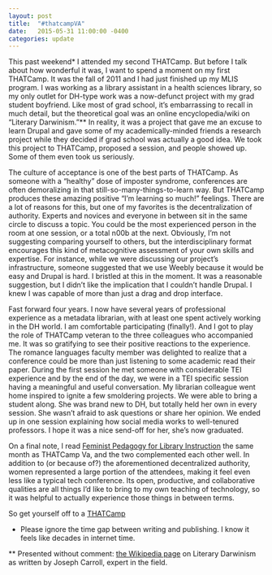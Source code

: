 ```yaml
---
layout: post
title:  "#thatcampVA"
date:   2015-05-31 11:00:00 -0400
categories: update
---
```


This past weekend* I attended my second THATCamp. But before I talk about how wonderful it was, I want to spend a moment on my first THATCamp. It was the fall of 2011 and I had just finished up my MLIS program. I was working as a library assistant in a health sciences library, so my only outlet for DH-type work was a now-defunct project with my grad student boyfriend. Like most of grad school, it’s embarrassing to recall in much detail, but the theoretical goal was an online encyclopedia/wiki on “Literary Darwinism.”** In reality, it was a project that gave me an excuse to learn Drupal and gave some of my academically-minded friends a research project while they decided if grad school was actually a good idea. We took this project to THATCamp, proposed a session, and people showed up. Some of them even took us seriously.

The culture of acceptance is one of the best parts of THATCamp. As someone with a “healthy” dose of imposter syndrome, conferences are often demoralizing in that still-so-many-things-to-learn way. But THATCamp produces these amazing positive “I’m learning so much!” feelings. There are a lot of reasons for this, but one of my favorites is the decentralization of authority. Experts and novices and everyone in between sit in the same circle to discuss a topic. You could be the most experienced person in the room at one session, or a total n00b at the next. Obviously, I’m not suggesting comparing yourself to others, but the interdisciplinary format encourages this kind of metacognitive assessment of your own skills and expertise. For instance, while we were discussing our project’s infrastructure, someone suggested that we use Weebly because it would be easy and Drupal is hard. I bristled at this in the moment. It was a reasonable suggestion, but I didn’t like the implication that I couldn’t handle Drupal. I knew I was capable of more than just a drag and drop interface.

Fast forward four years. I now have several years of professional experience as a metadata librarian, with at least one spent actively working in the DH world. I am comfortable participating (finally!). And I got to play the role of THATCamp veteran to the three colleagues who accompanied me. It was so gratifying to see their positive reactions to the experience. The romance languages faculty member was delighted to realize that a conference could be more than just listening to some academic read their paper. During the first session he met someone with considerable TEI experience and by the end of the day, we were in a TEI specific session having a meaningful and useful conversation. My librarian colleague went home inspired to ignite a few smoldering projects. We were able to bring a student along. She was brand new to DH, but totally held her own in every session. She wasn’t afraid to ask questions or share her opinion. We ended up in one session explaining how social media works to well-tenured professors. I hope it was a nice send-off for her, she’s now graduated.

On a final note, I read [Feminist Pedagogy for Library Instruction](http://libraryjuicepress.com/feminist-pedagogy.php) the same month as THATCamp Va, and the two complemented each other well. In addition to (or because of?) the aforementioned decentralized authority, women represented a large portion of the attendees, making it feel even less like a typical tech conference. Its open, productive, and collaborative qualities are all things I’d like to bring to my own teaching of technology, so it was helpful to actually experience those things in between terms.

So get yourself off to a [THATCamp](http://thatcamp.org/)

* Please ignore the time gap between writing and publishing. I know it feels like decades in internet time.

** Presented without comment: [the Wikipedia page](http://en.wikipedia.org/w/index.php?title=Darwinian_literary_studies) on Literary Darwinism as written by Joseph Carroll, expert in the field.
